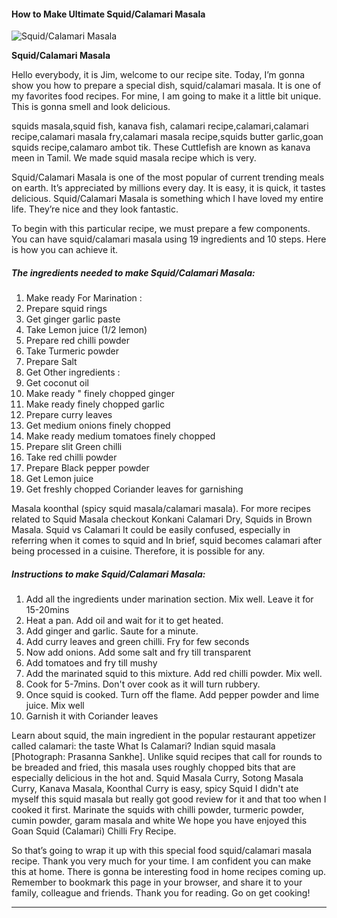             

#### How to Make Ultimate Squid/Calamari Masala

![Squid/Calamari Masala](https://img-global.cpcdn.com/recipes/1d941b5b29f314ab/751x532cq70/squidcalamari-masala-recipe-main-photo.jpg)

**Squid/Calamari Masala**

Hello everybody, it is Jim, welcome to our recipe site. Today, I’m gonna show you how to prepare a special dish, squid/calamari masala. It is one of my favorites food recipes. For mine, I am going to make it a little bit unique. This is gonna smell and look delicious.

squids masala,squid fish, kanava fish, calamari recipe,calamari,calamari recipe,calamari masala fry,calamari masala recipe,squids butter garlic,goan squids recipe,calamaro ambot tik. These Cuttlefish are known as kanava meen in Tamil. We made squid masala recipe which is very.

Squid/Calamari Masala is one of the most popular of current trending meals on earth. It’s appreciated by millions every day. It is easy, it is quick, it tastes delicious. Squid/Calamari Masala is something which I have loved my entire life. They’re nice and they look fantastic.

To begin with this particular recipe, we must prepare a few components. You can have squid/calamari masala using 19 ingredients and 10 steps. Here is how you can achieve it.

##### The ingredients needed to make Squid/Calamari Masala:

1.  Make ready For Marination :
2.  Prepare squid rings
3.  Get ginger garlic paste
4.  Take Lemon juice (1/2 lemon)
5.  Prepare red chilli powder
6.  Take Turmeric powder
7.  Prepare Salt
8.  Get Other ingredients :
9.  Get coconut oil
10.  Make ready " finely chopped ginger
11.  Make ready finely chopped garlic
12.  Prepare curry leaves
13.  Get medium onions finely chopped
14.  Make ready medium tomatoes finely chopped
15.  Prepare slit Green chilli
16.  Take red chilli powder
17.  Prepare Black pepper powder
18.  Get Lemon juice
19.  Get freshly chopped Coriander leaves for garnishing

Masala koonthal (spicy squid masala/calamari masala). For more recipes related to Squid Masala checkout Konkani Calamari Dry, Squids in Brown Masala. Squid vs Calamari It could be easily confused, especially in referring when it comes to squid and In brief, squid becomes calamari after being processed in a cuisine. Therefore, it is possible for any.

##### Instructions to make Squid/Calamari Masala:

1.  Add all the ingredients under marination section. Mix well. Leave it for 15-20mins
2.  Heat a pan. Add oil and wait for it to get heated.
3.  Add ginger and garlic. Saute for a minute.
4.  Add curry leaves and green chilli. Fry for few seconds
5.  Now add onions. Add some salt and fry till transparent
6.  Add tomatoes and fry till mushy
7.  Add the marinated squid to this mixture. Add red chilli powder. Mix well.
8.  Cook for 5-7mins. Don't over cook as it will turn rubbery.
9.  Once squid is cooked. Turn off the flame. Add pepper powder and lime juice. Mix well
10.  Garnish it with Coriander leaves

Learn about squid, the main ingredient in the popular restaurant appetizer called calamari: the taste What Is Calamari? Indian squid masala \[Photograph: Prasanna Sankhe\]. Unlike squid recipes that call for rounds to be breaded and fried, this masala uses roughly chopped bits that are especially delicious in the hot and. Squid Masala Curry, Sotong Masala Curry, Kanava Masala, Koonthal Curry is easy, spicy Squid I didn't ate myself this squid masala but really got good review for it and that too when I cooked it first. Marinate the squids with chilli powder, turmeric powder, cumin powder, garam masala and white We hope you have enjoyed this Goan Squid (Calamari) Chilli Fry Recipe.

So that’s going to wrap it up with this special food squid/calamari masala recipe. Thank you very much for your time. I am confident you can make this at home. There is gonna be interesting food in home recipes coming up. Remember to bookmark this page in your browser, and share it to your family, colleague and friends. Thank you for reading. Go on get cooking!

* * *
